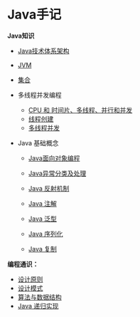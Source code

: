# Java手记

**Java知识**

- [Java技术体系架构](01java_structure.md)

- [JVM](jvm.md)

- [集合](java_collection.md)

- 多线程并发编程

  - [CPU 和 时间片、多线程、并行和并发](thread_cpu.md)
  - [线程创建](thread_create.md)
  - [多线程并发](thread_safe.md)

- Java 基础概念

  - [Java面向对象编程](java_oo_concept.md)
  - [Java异常分类及处理](java_exception.md)

  - [Java 反射机制](java_reflection.md)
  - [Java 注解](java_annotation.md)
  - [Java 泛型](java_generics.md)
  - [Java 序列化](java_serializable.md)
  - [Java 复制](java_clone.md)

**编程通识：**

- [设计原则](design_rule.md)
- [设计模式](design_pattern.md)
- [算法与数据结构](data_structure.md)
- [Java 递归实现](java_recursion.md)


